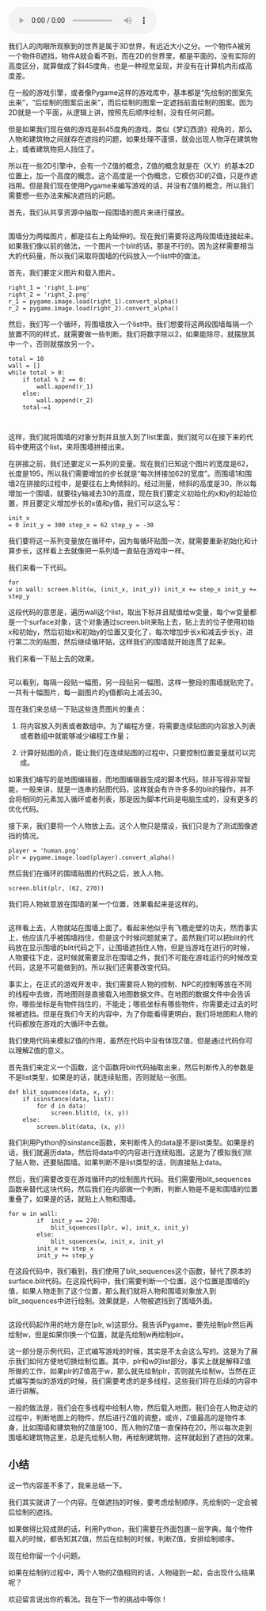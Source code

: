 <audio title="第11讲 _ 如何设置图像的前后遮挡？" src="https://static001.geekbang.org/resource/audio/e5/f3/e5aef9e29a582eb7076e70cf72eb3bf3.mp3" controls="controls"></audio> 
<p>我们人的肉眼所观察到的世界是属于3D世界，有远近大小之分。一个物件A被另一个物件B遮挡，物件A就会看不到，而在2D的世界里，都是平面的，没有实际的高度区分，就算做成了斜45度角，也是一种视觉呈现，并没有在计算机内形成高度差。</p><p>在一般的游戏引擎，或者像Pygame这样的游戏库中，基本都是“先绘制的图案先出来”，“后绘制的图案后出来”，而后绘制的图案一定遮挡前面绘制的图案。因为2D就是一个平面，从逻辑上讲，按照先后顺序绘制，没有任何问题。</p><p>但是如果我们现在做的游戏是斜45度角的游戏，类似《梦幻西游》视角的，那么人物和建筑物之间就存在遮挡的问题，如果处理不谨慎，就会出现人物浮在建筑物上，或者建筑物把人挡住了。</p><p>所以在一些2D引擎中，会有一个Z值的概念，Z值的概念就是在（X,Y）的基本2D位置上，加一个高度的概念。这个高度是一个伪概念，它模仿3D的Z值，只是作遮挡用。但是我们现在使用Pygame来编写游戏的话，并没有Z值的概念，所以我们需要想一些办法来解决遮挡的问题。</p><p>首先，我们从共享资源中抽取一段围墙的图片来进行摆放。</p><img></img><img></img><p>围墙分为两幅图片，都是往右上角延伸的。现在我们需要将这两段围墙连接起来。如果我们像以前的做法，一个图片一个blit的话，那是不行的。因为这样需要相当大的代码量，所以我们采取将围墙的代码放入一个list中的做法。</p><!-- [[[read_end]]] --><p>首先，我们要定义图片和载入图片。</p><pre><code>right_1 = 'right_1.png'
right_2 = 'right_2.png'
r_1 = pygame.image.load(right_1).convert_alpha()
r_2 = pygame.image.load(right_2).convert_alpha()
</code></pre><p>然后，我们写一个循环，将围墙放入一个list中。我们想要将这两段围墙每隔一个放置不同的样式，就需要做一些判断。我们将数字除以2，如果能除尽，就摆放其中一个，否则就摆放另一个。</p><pre><code>total = 10
wall = []
while total &gt; 0:
    if total % 2 == 0:
        wall.append(r_1)
    else:
        wall.append(r_2)
    total-=1  

</code></pre><p>这样，我们就将围墙的对象分割并且放入到了list里面，我们就可以在接下来的代码中使用这个list，来将围墙拼接出来。</p><p>在拼接之前，我们还要定义一系列的变量。现在我们已知这个图片的宽度是62，长度是195，所以我们需要增加的步长就是“每次拼接加62的宽度”。而围墙1和围墙2在拼接的过程中，是要往右上角倾斜的。经过测量，倾斜的高度是30，所以每增加一个围墙，就要往y轴减去30的高度，现在我们要定义初始化的x和y的起始位置，并且要定义增加步长的x值和y值，我们可以这么写：</p><pre><code>init_x = 0
    init_y = 300
    step_x = 62
    step_y = -30
</code></pre><p>我们要将这一系列变量放在循环中，因为每循环贴图一次，就需要重新初始化和计算步长，这样看上去就像把一系列墙一直贴在游戏中一样。</p><p>我们来看一下代码。</p><pre><code>for w in wall:
        screen.blit(w, (init_x, init_y))
        init_x += step_x
        init_y += step_y
</code></pre><p>这段代码的意思是，遍历wall这个list，取出下标并且赋值给w变量，每个w变量都是一个surface对象，这个对象通过screen.blit来贴上去，贴上去的位子使用初始x和初始y，然后初始x和初始y的位置又变化了，每次增加步长x和减去步长y，进行第二次的贴图，然后继续循环贴，这样我们的围墙就开始连贯了起来。</p><p>我们来看一下贴上去的效果。</p><p><img src="https://static001.geekbang.org/resource/image/5e/91/5e15bd7c6cff5c0ff0080090ae1cc391.jpg" alt=""></p><p>可以看到，每隔一段贴一幅图，另一段贴另一幅图，这样一整段的围墙就贴完了。一共有十幅图片，每一副图片的y值都向上减去30。</p><p>现在我们来总结一下贴这些连贯图片的重点：</p><ol>
<li>
<p>将内容放入列表或者数组中。为了编程方便，将需要连续贴图的内容放入列表或者数组中就能够减少编程工作量；</p>
</li>
<li>
<p>计算好贴图的点，能让我们在连续贴图的过程中，只要控制位置变量就可以完成。</p>
</li>
</ol><p>如果我们编写的是地图编辑器，而地图编辑器生成的脚本代码，除非写得非常智能，一般来讲，就是一连串的贴图代码，这样就会有许许多多的blit的操作，并不会将相同的元素加入循环或者列表，那是因为脚本代码是电脑生成的，没有更多的优化代码。</p><p>接下来，我们要将一个人物放上去。这个人物只是摆设，我们只是为了测试图像遮挡的情况。</p><pre><code>player = 'human.png'
plr = pygame.image.load(player).convert_alpha()
</code></pre><p>然后我们在循环的围墙贴图的代码之后，放入人物。</p><pre><code>screen.blit(plr, (62, 270))
</code></pre><p>我们将人物故意放在围墙的某一个位置，效果看起来是这样的。</p><p><img src="https://static001.geekbang.org/resource/image/32/a4/32e01951e1b5d28ec1cd0a616b9019a4.jpg" alt=""></p><p>这样看上去，人物就站在围墙上面了。看起来他似乎有飞檐走壁的功夫，然而事实上，他应该几乎被围墙挡住，但是这个时候问题就来了。虽然我们可以把blit的代码放在显示围墙的blit代码之下，让围墙遮挡住人物，但是当游戏在进行的时候，人物要往下走，这时候就需要显示在围墙之外，我们不可能在游戏运行的时候改变代码，这是不可能做到的。所以我们还需要改变代码。</p><p>事实上，在正式的游戏开发中，我们需要将人物的控制、NPC的控制等放在不同的线程中去做，而地图则是直接载入地图数据文件。在地图的数据文件中会告诉你，哪些坐标是有物件挡住的，不能走；哪些坐标有哪些物件，你需要走过去的时候被遮挡。但是在我们今天的内容中，为了你能看得更明白，我们将地图和人物的代码都放在游戏的大循环中去做。</p><p>我们使用代码来模拟Z值的作用，虽然在代码中没有体现Z值，但是通过代码你可以理解Z值的意义。</p><p>首先我们来定义一个函数，这个函数将blit代码抽取出来，然后判断传入的参数是不是list类型，如果是的话，就连续贴图，否则就贴一张图。</p><pre><code>def blit_squences(data, x, y):
    if isinstance(data, list):
        for d in data:
            screen.blit(d, (x, y))
    else:
        screen.blit(data, (x, y))  
</code></pre><p>我们利用Python的isinstance函数，来判断传入的data是不是list类型。如果是的话，我们就遍历data，然后将data中的内容进行连续贴图。这是为了模拟我们除了贴人物，还要贴围墙。如果判断不是list类型的话，则直接贴上data。</p><p>然后，我们需要改变在游戏循环内的绘制图片代码。我们需要用blit_sequences函数来替代这块代码，然后我们在内部做一个判断，判断人物是不是和围墙的位置重叠了，如果是的话，就贴上人物和围墙。</p><pre><code>for w in wall:
        if  init_y == 270:
            blit_squences([plr, w], init_x, init_y)
        else:
            blit_squences(w, init_x, init_y)
        init_x += step_x
        init_y += step_y
</code></pre><p>在这段代码中，我们看到，我们使用了blit_sequences这个函数，替代了原本的surface.blit代码。在这段代码中，我们需要判断一个位置，这个位置是围墙的y值，如果人物走到了这个位置，那么我们就将人物和围墙对象放入到blit_sequences中进行绘制。效果就是，人物被遮挡到了围墙外面。</p><p><img src="https://static001.geekbang.org/resource/image/5d/1f/5d4eb9552dce19be5a8b184fe347391f.jpg" alt=""></p><p>这段代码起作用的地方是在[plr, w]这部分。我告诉Pygame，要先绘制plr然后再绘制w，但是如果你换一个位置，就是先绘制w再绘制plr。</p><p>这一部分是示例代码，正式编写游戏的时候，其实是不太会这么写的。这是为了展示我们如何方便地切换绘制位置。其中，plr和w的list部分，事实上就是解释Z值所做的工作，如果plr的Z值高于w，那么就先绘制plr，否则就先绘制w。当然在正式编写类似的游戏的时候，我们需要考虑的是多线程，这些我们将在后续的内容中进行讲解。</p><p>一般的做法是，我们会在多线程中绘制人物，然后载入地图，我们会在人物走动的过程中，判断地图上的物件，然后进行Z值的调整，或许，Z值最高的是物件本身，比如围墙和建筑物的Z值是100，而人物的Z值一直保持在20，所以每次走到围墙和建筑物这里，总是先绘制人物，再绘制建筑物，这样就起到了遮挡的效果。</p><h2>小结</h2><p>这一节内容差不多了，我来总结一下。</p><p>我们其实就讲了一个内容。<span class="orange">在做遮挡的时候，要考虑绘制顺序，先绘制的一定会被后绘制的遮挡。</span></p><p>如果做得比较成熟的话，利用Python，我们需要在外面包裹一层字典。每个物件载入的时候，都告知其Z值，然后在绘制的时候，判断Z值，安排绘制顺序。</p><p>现在给你留一个小问题。</p><p>如果在绘制的过程中，两个人物的Z值相同的话，人物碰到一起，会出现什么结果呢？</p><p>欢迎留言说出你的看法。我在下一节的挑战中等你！</p>